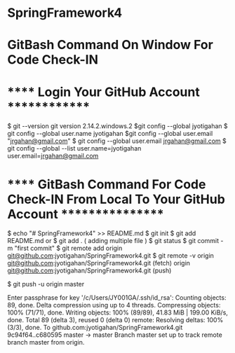 # SpringFramework4

GitBash Command On Window For Code Check-IN
===============================================

****  Login Your GitHub Account ************
==========================================
$ git --version
git version 2.14.2.windows.2
$git config --global jyotigahan
$ git config --global user.name
jyotigahan
$git config --global user.email "jrgahan@gmail.com"
$ git config --global user.email
jrgahan@gmail.com
$ git config --global --list
user.name=jyotigahan
user.email=jrgahan@gmail.com

**** GitBash Command For Code Check-IN From Local To Your GitHub Account ***************
=========================================================================================

$ echo "# SpringFramework4" >> README.md
$ git init
$ git add README.md  or $ git add . ( adding multiple file )
$ git status
$ git commit -m "first commit"
$ git remote add origin git@github.com:jyotigahan/SpringFramework4.git
$ git remote -v
origin  git@github.com:jyotigahan/SpringFramework4.git (fetch)
origin  git@github.com:jyotigahan/SpringFramework4.git (push)

$ git push -u origin master

Enter passphrase for key '/c/Users/JY001GA/.ssh/id_rsa':
Counting objects: 89, done.
Delta compression using up to 4 threads.
Compressing objects: 100% (71/71), done.
Writing objects: 100% (89/89), 41.83 MiB | 199.00 KiB/s, done.
Total 89 (delta 3), reused 0 (delta 0)
remote: Resolving deltas: 100% (3/3), done.
To github.com:jyotigahan/SpringFramework4.git
   9c94f64..c680595  master -> master
Branch master set up to track remote branch master from origin.

